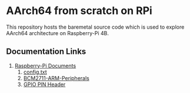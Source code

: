 # AArch64 from scratch on RPi

This repository hosts the baremetal source code which is used to explore AArch64 architecture on Raspberry-Pi 4B.

## Documentation Links
1. [Raspberry-Pi Documents](https://www.raspberrypi.com/documentation/)
   1. [config.txt](https://www.raspberrypi.com/documentation/computers/config_txt.html)
   1. [BCM2711-ARM-Peripherals](https://datasheets.raspberrypi.com/bcm2711/bcm2711-peripherals.pdf)
   1. [GPIO PIN Header](https://www.raspberrypi.com/documentation/computers/raspberry-pi.html#gpio-and-the-40-pin-header)
